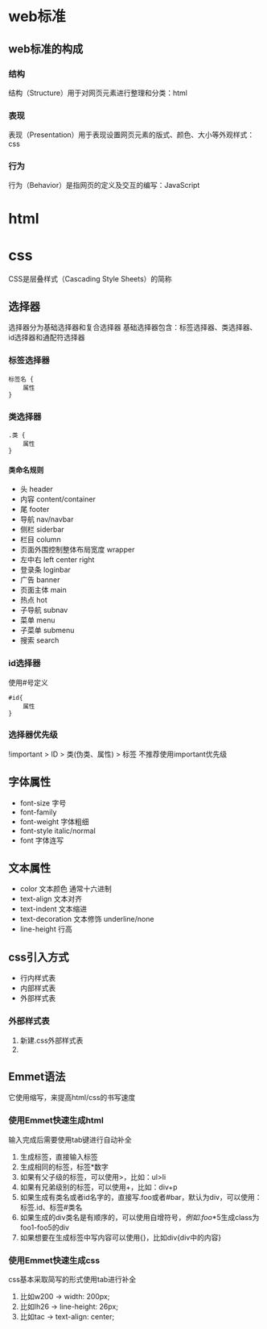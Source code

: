 # web标准
## web标准的构成
### 结构
结构（Structure）用于对网页元素进行整理和分类：html
### 表现
表现（Presentation）用于表现设置网页元素的版式、颜色、大小等外观样式：css
### 行为
行为（Behavior）是指网页的定义及交互的编写：JavaScript
# html
# css
CSS是层叠样式（Cascading Style Sheets）的简称
## 选择器
选择器分为基础选择器和复合选择器
基础选择器包含：标签选择器、类选择器、id选择器和通配符选择器
### 标签选择器

    标签名 {
        属性 
    }

### 类选择器

    .类 {
        属性
    }

#### 类命名规则
+ 头 header
+ 内容 content/container
+ 尾 footer
+ 导航 nav/navbar
+ 侧栏 siderbar
+ 栏目 column
+ 页面外围控制整体布局宽度 wrapper
+ 左中右 left center right
+ 登录条 loginbar
+ 广告 banner
+ 页面主体 main
+ 热点 hot
+ 子导航 subnav
+ 菜单 menu
+ 子菜单 submenu
+ 搜索 search
### id选择器
使用#号定义

    #id{
        属性
    }

### 选择器优先级
!important > ID > 类(伪类、属性) > 标签
不推荐使用important优先级 
## 字体属性
+ font-size 字号
+ font-family
+ font-weight 字体粗细
+ font-style italic/normal
+ font 字体连写
## 文本属性
+ color 文本颜色 通常十六进制
+ text-align 文本对齐
+ text-indent 文本缩进
+ text-decoration 文本修饰 underline/none
+ line-height 行高
## css引入方式
+ 行内样式表
+ 内部样式表
+ 外部样式表
### 外部样式表
1. 新建.css外部样式表
2. <link rel"stylesheet" href="css文件路径">
## Emmet语法
它使用缩写，来提高html/css的书写速度
### 使用Emmet快速生成html
输入完成后需要使用tab键进行自动补全
1. 生成标签，直接输入标签
2. 生成相同的标签，标签*数字
3. 如果有父子级的标签，可以使用>，比如：ul>li
4. 如果有兄弟级别的标签，可以使用+，比如：div+p
5. 如果生成有类名或者id名字的，直接写.foo或者#bar，默认为div，可以使用：标签.id、标签#类名
6. 如果生成的div类名是有顺序的，可以使用自增符号$，例如.foo$*5生成class为foo1-foo5的div
7. 如果想要在生成标签中写内容可以使用{}，比如div{div中的内容}
### 使用Emmet快速生成css
css基本采取简写的形式使用tab进行补全
1. 比如w200 -> width: 200px;
2. 比如lh26 -> line-height: 26px;
3. 比如tac -> text-align: center;
